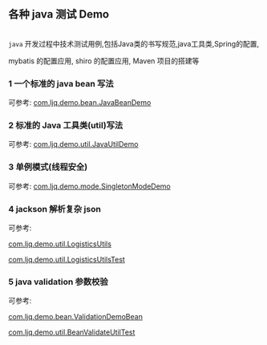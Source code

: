 ## 各种 java 测试 Demo  

​    
`java` 开发过程中技术测试用例,包括Java类的书写规范,java工具类,Spring的配置,  

mybatis 的配置应用, shiro 的配置应用, Maven 项目的搭建等      

### 1 一个标准的 java bean 写法  

可参考: [com.ljq.demo.bean.JavaBeanDemo](src/main/java/com/ljq/demo/bean/JavaBeanDemo.java)  
        
### 2 标准的 Java 工具类(util)写法  

可参考: [com.ljq.demo.util.JavaUtilDemo](src/main/java/com/ljq/demo/util/JavaUtilDemo.java)  

### 3 单例模式(线程安全)  

可参考: [com.ljq.demo.mode.SingletonModeDemo](src/main/java/com/ljq/demo/mode/SingletonModeDemo.java)  

### 4 jackson 解析复杂 json  

可参考:   

[com.ljq.demo.util.LogisticsUtils](src/main/java/com/ljq/demo/util/LogisticsUtils.java "src/main/java/com/ljq/demo/util/LogisticsUtils.java")  

[com.ljq.demo.util.LogisticsUtilsTest](src/test/java/com/ljq/demo/util/LogisticsUtilsTest.java "src/test/java/com/ljq/demo/util/LogisticsUtilsTest.java")  

### 5 java validation 参数校验  

可参考:    

[com.ljq.demo.bean.ValidationDemoBean](src/main/java/com/ljq/demo/bean/ValidationDemoBean.java "src/main/java/com/ljq/demo/bean/ValidationDemoBean.java")  

[com.ljq.demo.util.BeanValidateUtilTest](src/test/java/com/ljq/demo/util/BeanValidateUtilTest.java "src/test/java/com/ljq/demo/util/BeanValidateUtilTest.java")  







